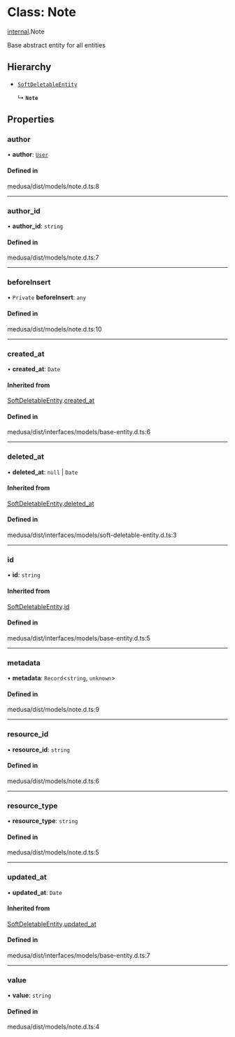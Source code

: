 # Class: Note

[internal](../modules/internal-10.md).Note

Base abstract entity for all entities

## Hierarchy

- [`SoftDeletableEntity`](internal.SoftDeletableEntity.md)

  ↳ **`Note`**

## Properties

### author

• **author**: [`User`](internal-1.User.md)

#### Defined in

medusa/dist/models/note.d.ts:8

___

### author\_id

• **author\_id**: `string`

#### Defined in

medusa/dist/models/note.d.ts:7

___

### beforeInsert

• `Private` **beforeInsert**: `any`

#### Defined in

medusa/dist/models/note.d.ts:10

___

### created\_at

• **created\_at**: `Date`

#### Inherited from

[SoftDeletableEntity](internal.SoftDeletableEntity.md).[created_at](internal.SoftDeletableEntity.md#created_at)

#### Defined in

medusa/dist/interfaces/models/base-entity.d.ts:6

___

### deleted\_at

• **deleted\_at**: ``null`` \| `Date`

#### Inherited from

[SoftDeletableEntity](internal.SoftDeletableEntity.md).[deleted_at](internal.SoftDeletableEntity.md#deleted_at)

#### Defined in

medusa/dist/interfaces/models/soft-deletable-entity.d.ts:3

___

### id

• **id**: `string`

#### Inherited from

[SoftDeletableEntity](internal.SoftDeletableEntity.md).[id](internal.SoftDeletableEntity.md#id)

#### Defined in

medusa/dist/interfaces/models/base-entity.d.ts:5

___

### metadata

• **metadata**: `Record`<`string`, `unknown`\>

#### Defined in

medusa/dist/models/note.d.ts:9

___

### resource\_id

• **resource\_id**: `string`

#### Defined in

medusa/dist/models/note.d.ts:6

___

### resource\_type

• **resource\_type**: `string`

#### Defined in

medusa/dist/models/note.d.ts:5

___

### updated\_at

• **updated\_at**: `Date`

#### Inherited from

[SoftDeletableEntity](internal.SoftDeletableEntity.md).[updated_at](internal.SoftDeletableEntity.md#updated_at)

#### Defined in

medusa/dist/interfaces/models/base-entity.d.ts:7

___

### value

• **value**: `string`

#### Defined in

medusa/dist/models/note.d.ts:4
